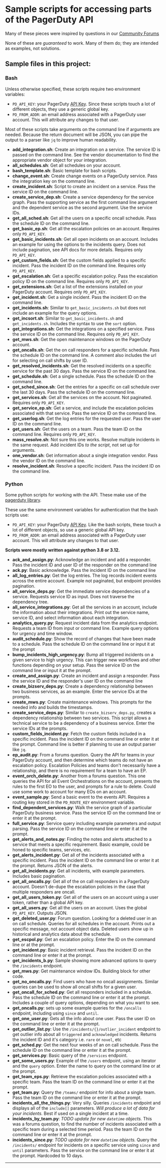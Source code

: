 # Sample scripts for accessing parts of the PagerDuty API
Many of these pieces were inspired by questions in our [Community Forums](https://community.pagerduty.com)

None of these are *guaranteed* to work. Many of them do; they are intended as examples, not solutions.

## Sample files in this project:

### Bash
Unless otherwise specified, these scripts require two environment variables:
* `PD_API_KEY`: your PagerDuty [API Key](https://developer.pagerduty.com/docs/authentication). Since these scripts touch a lot of different objects, they use a generic global key.
* `PD_FROM_ADDR`: an email address associated with a PagerDuty user account. This will attribute any changes to that user.

Most of these scripts take arguments on the command line if arguments are needed. Because the return document will be JSON, you can pipe the output to a parser like `jq` to improve human readability. 

* **add_integration.sh**: Create an integration on a service. The service ID is passed on the command line. See the vendor documentation to find the appropriate vendor object for your integration.
* **all_schedules.sh**: Get all schedules on your account.
* **bash_template.sh**: Basic template for bash scripts.
* **change_event.sh**: Create change events on a PagerDuty service. Pass the integration key on the command line.
* **create_incident.sh**: Script to create an incident on a service. Pass the service ID on the command line.
* **create_service_dep.sh**: Create a service dependency for the service graph. Pass the supporting service as the first command line argument and the dependent service as the second argument. Use the service IDs.
* **get_all_sched.sh**: Get all the users on a specific oncall schedule. Pass the schedule ID on the command line.
* **get_basic_ep.sh**: Get all the escalation policies on an account. Requires only `PD_API_KEY`.
* **get_basic_incidents.sh**: Get all open incidents on an account. Includes an example for using the options to the incidents query. Does not include pagination, see API docs for more details. Requires only `PD_API_KEY`.
* **get_custom_fields.sh**: Get the custom fields applied to a specific incident. Pass the incident ID on the command line.  Requires only `PD_API_KEY`.
* **get_escalation.sh**: Get a specific escalation policy. Pass the escalation policy ID on the command line. Requires only `PD_API_KEY`.
* **get_extensions.sh**: Get a list of the extensions installed on your PagerDuty account. Requires only `PD_API_KEY`.
* **get_incident.sh**: Get a single incident. Pass the incident ID on the command line. 
* **get_incidents.sh**: Similar to `get_basic_incidents.sh` but does not include an example for the query options.
* **get_incsort.sh**: Similar to `get_basic_incidents.sh` and `get_incidents.sh`. Includes the syntax to use the `sort` option.
* **get_integrations.sh**: Get the integrations on a specified service. Pass the service ID on the command line. Requires only `PD_API_KEY`.
* **get_mws.sh**: Get the open maintenance windows on the PagerDuty account. 
* **get_oncalls.sh**: Get the on call responders for a specific schedule. Pass the schedule ID on the command line. A comment also includes the url for selecting on call shifts by user ID.
* **get_resolved_incidents.sh**: Get the resolved incidents on a specific service for the past 30 days. Pass the service ID on the command line.
* **get_schedule.sh**: Get a single schedule. Pass the schedule ID on the command line. 
* **get_sched_since.sh**: Get the entries for a specific on call schedule over the last 30 days. Pass the schedule ID on the command line.
* **get_services.sh**: Get all the services on the account. Not paginated. Requires only `PD_API_KEY`.
* **get_service_ep.sh**: Get a service, and include the escalation policies associated with that service. Pass the service ID on the command line.
* **get_userlog.sh**: Get the log entries for the requested user. Pass the user ID on the command line.
* **get_users.sh**: Get the users on a team. Pass the team ID on the command line. Requires only `PD_API_KEY`.
* **mass_resolve.sh**: Not sure this one works. Resolve multiple incidents in the same request. Add incident IDs *to the script*, not set up for arguments.
* **one_vendor.sh**: Get information about a single integration vendor. Pass the vendor ID on the command line.
* **resolve_incident.sh**: Resolve a specific incident. Pass the incident ID on the command line.


### Python
Some python scripts for working with the API. These make use of the [pagerduty library](https://github.com/PagerDuty/python-pagerduty).

These use the same environment variables for authentication that the bash scripts use:
* `PD_API_KEY`: your PagerDuty [API Key](https://developer.pagerduty.com/docs/authentication). Like the bash scripts, these touch a lot of different objects, so use a generic global API key.
* `PD_FROM_ADDR`: an email address associated with a PagerDuty user account. This will attribute any changes to that user.

**Scripts were mostly written against python 3.8 or 3.12.**

* **ack_and_assign.py**: Acknowledge an incident and add a responder. Pass the incident ID and user ID of the responder on the command line
* **ack.py**: Basic acknowledge. Pass the incident ID on the command line
* **all_log_entries.py**: Get the log entries. The log records incident events across the entire account. Example not paginated, but endpoint provides pagination.
* **all_service_deps.py**: Get the immediate service dependencies of a service. Requests service ID as input. Does not traverse the dependency tree.
* **all_service_integrations.py**: Get all the services in an account, include the information about their integrations. Print out the service name, service ID, and select information about each integration.
* **analytics_query.py**: Request incident data from the analytics endpoint. Requests a team ID from input or command line. Example query options for urgency and time window. 
* **audit_schedule.py**: Show the record of changes that have been made to a schedule. Pass the schedule ID on the command line or input it at the prompt
* **bump_incidents_high_urgency.py**: Bump all triggered incidents on a given service to high urgency. This can trigger new workflows and other functions depending on your setup. Pass the service ID on the command line or input it at the prompt.
* **create_and_assign.py**: Create an incident and assign a responder. Pass the service ID and the responder's user ID on the command line
* **create_bizserv_deps.py**: Create a dependency relationship between two business services, as an example. Enter the service IDs at the prompts.
* **create_mws.py**: Create maintenance windows. This prompts for the needed info and builds the timestamps.
* **create_service_deps.py**: Similar to `create_bizserv_deps.py`, creates a dependency relationship between two services. This script allows a technical service to be a dependency of a business service. Enter the service IDs at the prompts.
* **custom_fields_incident.py**: Fetch the custom fields included in a specific incident. Pass the incident ID on the command line or enter it at the prompt. Command line is better if planning to use an output parser like `jq`.
* **ep_audit.py**: From a forums question. Query the API for teams in your PagerDuty account, and then determine which teams do not have an escalation policy. Escalation Policies and teams don't necessarily have a relationship, and there is no requirement for a team to have an EP. 
* **event_orch_delete.py**: Another from a forums question. This one queries the API for all Event Orchestrations on the account, presents the rules to the first EO to the user, and prompts for a rule to delete. Could use some work to account for many EOs on an account.
* **event_sample.py**: Send a basic event to the events API. Requires a routing key stored in the `PD_ROUTE_KEY` environment variable.
* **find_dependent_services.py**: Walk the service graph of a particular PagerDuty business service. Pass the service ID on the command line or enter it at the prompt.
* **full_service.py**: Service query including example parameters and output parsing. Pass the service ID on the command line or enter it at the prompt.
* **get_alerts_and_notes.py**: Finding the notes and alerts attached to a service that meets a specific requirement. Basic example, could be honed to specific teams, services, etc.
* **get_alerts_incident.py**: Get all of the incidents associated with a specific incident. Pass the incident ID on the command line or enter it at the prompt. Returns JSON of the alerts.
* **get_all_incidents.py**: Get all incidents, with example parameters. Includes basic pagination.
* **get_all_oncalls.py**: Get all of the on call responders in a PagerDuty account. Doesn't de-dupe the escalation policies in the case that multiple responders are oncall.
* **get_all_users_token.py**: Get all of the users on an account using a user token, rather than a global API key.
* **get_all_users.py**: Get all the users on an account. Uses the global `PD_API_KEY`. Outputs JSON.
* **get_deleted_user.py**: Forum question. Looking for a deleted user in an on call schedule. Queries for all schedules in the account. Prints out a specific message, not account object data. Deleted users show up in historical and analytics data about the schedule.
* **get_escpol.py**: Get an escalation policy. Enter the ID on the command line or at the prompt.
* **get_incident.py**: Basic incident retrieval. Pass the incident ID on the command line or enter it at the prompt.
* **get_incidents_b.py**: Sample showing more advanced options to query the `/incidents` endpoint.
* **get_mws.py**: Get maintenance window IDs. Building block for other code.
* **get_no_oncalls.py**: Find users who have no oncall assignments. Similar queries can be used to show all oncall shifts for a given user.
* **get_oncall_for_sched.py**: Get all responders included in a schedule. Pass the schedule ID on the command line or enter it at the prompt. Includes a couple of query options, depending on what you want to see.
* **get_oncalls.py**: sets up some example queries for the `/oncalls` endpoint, including using `since` and `until`.
* **get_one_user.py**: Gets all the info about one user. Pass the user ID on the command line or enter it at the prompt.
* **get_outlier_list.py**: Use the `/incidents/{}/outlier_incident` endpoint to get outlier info about all `triggered` and `acknowledged` incidents. Returns the incident ID and it's category i.e. `rare` or `novel`, etc
* **get_sched.py**: Get the next four weeks of an on call schedule. Pass the schedule ID on the command line or enter it at the prompt.
* **get_services.py**: Basic query of the `/services` endpoint.
* **get_some_users.py**: Example of the `/users` endpoint, using an iterator and the `query` option. Enter the name to query on the command line or at the prompt.
* **get_team_eps.py**: Retrieve the escalation policies associated with a specific team. Pass the team ID on the command line or enter it at the prompt.
* **get_team.py**: Query the `/teams/` endpoint for info about a single team. Pass the team ID on the command line or enter it at the prompt.
* **incidents_all_the_things.py**: Very silly. Queries `/incidents` endpoint and displays all of the `include[]` parameters. *Will produce a lot of data for your incidents.* Best if used on a single incident at a time.
* **incidents_by_team.py**: *TODO update for new `datetime` objects.* This was a forums question, to find the number of incidents associated with a specific team during a selected time period. Pass the team ID on the command line or enter it at the prompt. 
* **incidents_since.py**: *TODO update for new `datetime` objects.* Query the `/incidents/` endpoint for incidents on a specific service using `since` and `until` parameters. Pass the service on the command line or enter it at the prompt. Hardcoded to 10 days.
* **